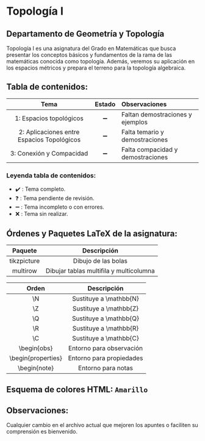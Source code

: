 # Topología I

## Departamento de Geometría y Topología



Topología I es una asignatura del Grado en Matemáticas que busca presentar los conceptos básicos y fundamentos de la rama de las matemáticas conocida como topología. Además, veremos su aplicación en los espacios métricos y prepara el terreno para la topología algebraica.



## Tabla de contenidos:

|                    Tema                    |       Estado       | Observaciones                     |
| :----------------------------------------: | :----------------: | :-------------------------------- |
|          1: Espacios topológicos           | :heavy_minus_sign: | Faltan demostraciones y ejemplos  |
| 2: Aplicaciones entre Espacios Topológicos | :heavy_minus_sign: | Falta temario y demostraciones    |
|          3: Conexión y Compacidad          | :heavy_minus_sign: | Falta compacidad y demostraciones |

### Leyenda tabla de contenidos:

- :heavy_check_mark: : Tema completo.
- :question: : Tema pendiente de revisión.
- :heavy_minus_sign: : Tema incompleto o con errores.
- :x: : Tema sin realizar.

## Órdenes y Paquetes LaTeX de la asignatura:

|   Paquete   |               Descripción               |
| :---------: | :-------------------------------------: |
| tikzpicture |           Dibujo de las bolas           |
|  multirow   | Dibujar tablas multifila y multicolumna |

|       Orden        |       Descripción        |
| :----------------: | :----------------------: |
|         \N         |  Sustituye a \mathbb{N}  |
|         \Z         |  Sustituye a \mathbb{Z}  |
|         \Q         |  Sustituye a \mathbb{Q}  |
|         \R         |  Sustituye a \mathbb{R}  |
|         \C         |  Sustituye a \mathbb{C}  |
|    \begin{obs}     | Entorno para observación |
| \begin{properties} | Entorno para propiedades |
|    \begin{note}    |    Entorno para notas    |

## Esquema de colores HTML: `Amarillo`



## Observaciones: 

Cualquier cambio en el archivo actual que mejoren los apuntes o faciliten su comprensión es bienvenido.